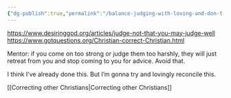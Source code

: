 ```yaml
---
{"dg-publish":true,"permalink":"/balance-judging-with-loving-and-don-t-be-a-hypocrite/","title":"Balance judging with loving and don’t be a hypocrite??","tags":["bible"],"created":"2022-07-09","updated":"2022-07-09"}
---
```



<https://www.desiringgod.org/articles/judge-not-that-you-may-judge-well>
<https://www.gotquestions.org/Christian-correct-Christian.html>


Mentor: if you come on too strong or judge them too harshly, they will just retreat from you and stop coming to you for advice. Avoid that.

I think I’ve already done this. But I’m gonna try and lovingly reconcile this.

[[Correcting other Christians\|Correcting other Christians]]

